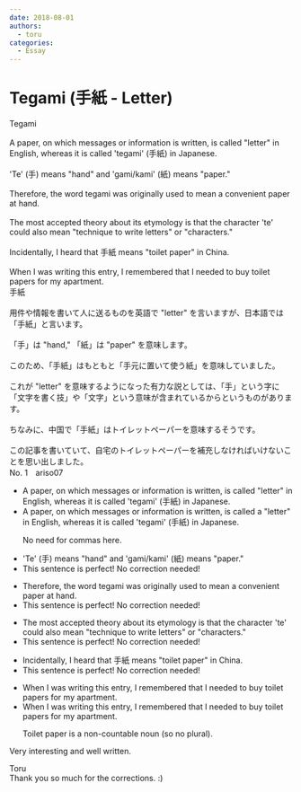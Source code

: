 ```yaml
---
date: 2018-08-01
authors:
  - toru
categories:
  - Essay
---
```


<h1 id="subject_show">Tegami (手紙 - Letter)</h1>
<div class="date" hidden>Aug 1, 2018 21:58</div>
<div id="post"><div id="body_show_ori">
Tegami<br/><br/>A paper, on which messages or information is written, is called "letter" in English, whereas it is called 'tegami' (手紙) in Japanese.<br/><br/>'Te' (手) means "hand" and 'gami/kami' (紙) means "paper."<br/><br/>Therefore, the word tegami was originally used to mean a convenient paper at hand.<br/><br/>The most accepted theory about its etymology is that the character 'te' could also mean "technique to write letters" or "characters."<br/><br/>Incidentally, I heard that 手紙 means "toilet paper" in China.<br/><br/>When I was writing this entry, I remembered that I needed to buy toilet papers for my apartment.
</div></div>

<!-- more -->

<div id="post_ja"><div id="body_show_mo">
手紙<br/><br/>用件や情報を書いて人に送るものを英語で "letter" を言いますが、日本語では「手紙」と言います。<br/><br/>「手」は "hand," 「紙」は "paper" を意味します。<br/><br/>このため、「手紙」はもともと「手元に置いて使う紙」を意味していました。<br/><br/>これが "letter" を意味するようになった有力な説としては、「手」という字に「文字を書く技」や「文字」という意味が含まれているからというものがあります。<br/><br/>ちなみに、中国で「手紙」はトイレットペーパーを意味するそうです。<br/><br/>この記事を書いていて、自宅のトイレットペーパーを補充しなければいけないことを思い出しました。
</div></div>
<div id="block"><div class="first_name"> No. 1　<span class="just_name">ariso07</span></div><div id="block2">
<ul class="correction_field">
<li class="incorrect">A paper, on which messages or information is written, is called "letter" in English, whereas it is called 'tegami' (手紙) in Japanese.</li>
<li class="corrected correct">
A paper<span class="f_red"><span class="sline">,</span></span> on which messages or information is written<span class="f_red"><span class="sline">,</span></span> is called <span class="f_red">a</span> "letter" in English, whereas it is called 'tegami' (手紙) in Japanese.
<p class="correction_comment">No need for commas here.</p>
</li>
</ul>
<ul class="correction_field">
<li class="incorrect">'Te' (手) means "hand" and 'gami/kami' (紙) means "paper."</li>
<li class="corrected perfect">This sentence is perfect! No correction needed!</li>
</ul>
<ul class="correction_field">
<li class="incorrect">Therefore, the word tegami was originally used to mean a convenient paper at hand.</li>
<li class="corrected perfect">This sentence is perfect! No correction needed!</li>
</ul>
<ul class="correction_field">
<li class="incorrect">The most accepted theory about its etymology is that the character 'te' could also mean "technique to write letters" or "characters."</li>
<li class="corrected perfect">This sentence is perfect! No correction needed!</li>
</ul>
<ul class="correction_field">
<li class="incorrect">Incidentally, I heard that 手紙 means "toilet paper" in China.</li>
<li class="corrected perfect">This sentence is perfect! No correction needed!</li>
</ul>
<ul class="correction_field">
<li class="incorrect">When I was writing this entry, I remembered that I needed to buy toilet papers for my apartment.</li>
<li class="corrected correct">
When I was writing this entry, I remembered that I needed to buy toilet paper<span class="f_red"><span class="sline">s</span></span> for my apartment.
<p class="correction_comment">Toilet paper is a non-countable noun (so no plural).</p>
</li>
</ul>
<p class="comment_small">
 Very interesting and well written.
</p>

</div><div class="name"><span class="just_name">Toru</span><br>
Thank you so much for the corrections. :)
</div>
</div>
